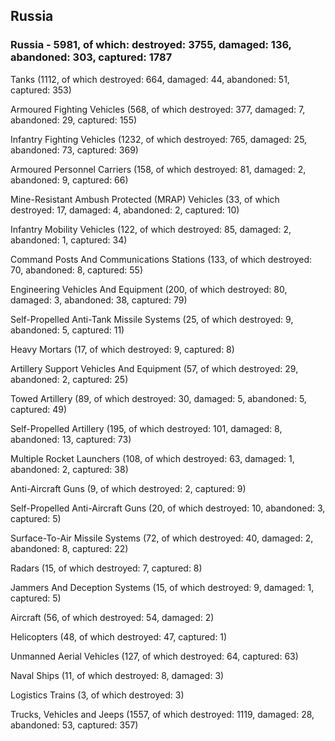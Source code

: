 
 
 ## Russia
 
 ### Russia - 5981, of which: destroyed: 3755, damaged: 136, abandoned: 303, captured: 1787

 

 

 Tanks (1112, of which destroyed: 664, damaged: 44, abandoned: 51, captured: 353)

 Armoured Fighting Vehicles (568, of which destroyed: 377, damaged: 7, abandoned: 29, captured: 155)

 Infantry Fighting Vehicles (1232, of which destroyed: 765, damaged: 25, abandoned: 73, captured: 369)

 Armoured Personnel Carriers (158, of which destroyed: 81, damaged: 2, abandoned: 9, captured: 66)

 Mine-Resistant Ambush Protected (MRAP) Vehicles (33, of which destroyed: 17, damaged: 4, abandoned: 2, captured: 10)

 Infantry Mobility Vehicles (122, of which destroyed: 85, damaged: 2, abandoned: 1, captured: 34)

 Command Posts And Communications Stations (133, of which destroyed: 70, abandoned: 8, captured: 55)

 Engineering Vehicles And Equipment (200, of which destroyed: 80, damaged: 3, abandoned: 38, captured: 79)

 Self-Propelled Anti-Tank Missile Systems (25, of which destroyed: 9, abandoned: 5, captured: 11)

 Heavy Mortars (17, of which destroyed: 9, captured: 8)

 Artillery Support Vehicles And Equipment (57, of which destroyed: 29, abandoned: 2, captured: 25)

 Towed Artillery (89, of which destroyed: 30, damaged: 5, abandoned: 5, captured: 49)

 Self-Propelled Artillery (195, of which destroyed: 101, damaged: 8, abandoned: 13, captured: 73)

 Multiple Rocket Launchers (108, of which destroyed: 63, damaged: 1, abandoned: 2, captured: 38)

 Anti-Aircraft Guns (9, of which destroyed: 2, captured: 9)

 Self-Propelled Anti-Aircraft Guns (20, of which destroyed: 10, abandoned: 3, captured: 5)

 Surface-To-Air Missile Systems (72, of which destroyed: 40, damaged: 2, abandoned: 8, captured: 22)

 Radars (15, of which destroyed: 7, captured: 8)

 Jammers And Deception Systems (15, of which destroyed: 9, damaged: 1, captured: 5)

 Aircraft (56, of which destroyed: 54, damaged: 2)

 Helicopters (48, of which destroyed: 47, captured: 1)

 Unmanned Aerial Vehicles (127, of which destroyed: 64, captured: 63)

 Naval Ships (11, of which destroyed: 8, damaged: 3)

 Logistics Trains (3, of which destroyed: 3)

 Trucks, Vehicles and Jeeps (1557, of which destroyed: 1119, damaged: 28, abandoned: 53, captured: 357)

